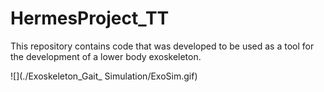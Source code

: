# HermesProject_TT
This repository contains code that was developed to be used as a tool for the development of a lower body exoskeleton.

![](./Exoskeleton_Gait_ Simulation/ExoSim.gif)

